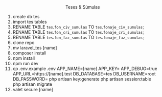 <p align="center">Teses & Súmulas</p>

1. create db tes
2. import tes tables
3. RENAME TABLE `tes`.`fon_civ_sumulas` TO `tes`.`fonaje_civ_sumulas`;
4. RENAME TABLE `tes`.`fon_cri_sumulas` TO `tes`.`fonaje_cri_sumulas`;
5. RENAME TABLE `tes`.`fon_faz_sumulas` TO `tes`.`fonaje_faz_sumulas`;
6. clone repo
7. mv laravel_tes [name]
8. composer install
9. npm install
10. npm run dev
11. cp .env.example .env
APP_NAME=[name]
APP_KEY=
APP_DEBUG=true
APP_URL=https://[name].test
DB_DATABASE=tes
DB_USERNAME=root
DB_PASSWORD=
php artisan key:generate
php artisan session:table
php artisan migrate
12. valet secure [name]
